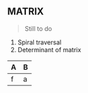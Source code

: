 ## MATRIX


> Still to do


1. Spiral traversal
2. Determinant of matrix

 | A | B |
 |---| --- |
 | f | a |
